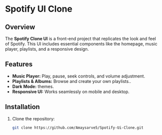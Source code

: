 # Spotify UI Clone

## Overview
The **Spotify Clone UI** is a front-end project that replicates the look and feel of Spotify. This UI includes essential components like the homepage, music player, playlists, and a responsive design.

## Features
- **Music Player:** Play, pause, seek controls, and volume adjustment.
- **Playlists & Albums:** Browse and create your own playlists..
- **Dark Mode:** themes.
- **Responsive UI:** Works seamlessly on mobile and desktop.

## Installation
1. Clone the repository:
   ```bash
   git clone https://github.com/Amaysarve5/Spotify-Ui-Clone.git

